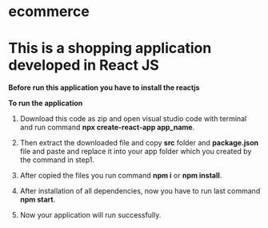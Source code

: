 # ecommerce
# This is a shopping application developed in React JS

**Before run this application you have to install the reactjs**

**To run the application**

1. Download this code as zip and open visual studio code with terminal and run command **npx create-react-app app_name**.

2. Then extract the downloaded file and copy **src** folder and **package.json** file and paste and replace it into your app folder which you created by the command in step1.

3. After copied the files you run command **npm i** or **npm install**.

4. After installation of all dependencies, now you have to run last command **npm start**.

5. Now your application will run successfully.
